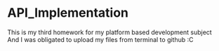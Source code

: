 # API_Implementation
This is my third homework for my platform based development subject  
And I was obligated to upload my files from terminal to github :C
